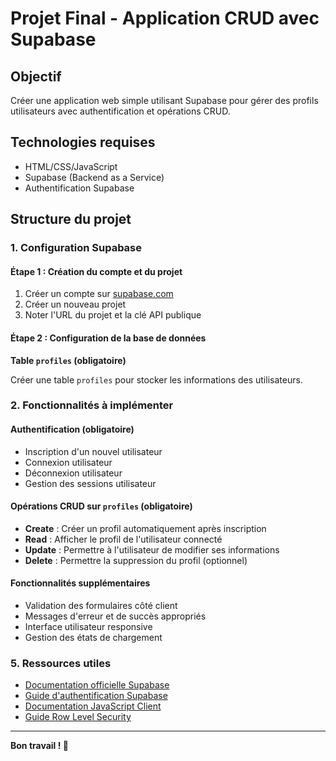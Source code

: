 # Projet Final - Application CRUD avec Supabase

## Objectif
Créer une application web simple utilisant Supabase pour gérer des profils utilisateurs avec authentification et opérations CRUD.

## Technologies requises
- HTML/CSS/JavaScript
- Supabase (Backend as a Service)
- Authentification Supabase

## Structure du projet

### 1. Configuration Supabase

#### Étape 1 : Création du compte et du projet
1. Créer un compte sur [supabase.com](https://supabase.com)
2. Créer un nouveau projet
3. Noter l'URL du projet et la clé API publique

#### Étape 2 : Configuration de la base de données

**Table `profiles` (obligatoire)**

Créer une table `profiles` pour stocker les informations des utilisateurs.

### 2. Fonctionnalités à implémenter

#### Authentification (obligatoire)
- Inscription d'un nouvel utilisateur
- Connexion utilisateur
- Déconnexion utilisateur
- Gestion des sessions utilisateur

#### Opérations CRUD sur `profiles` (obligatoire)
- **Create** : Créer un profil automatiquement après inscription
- **Read** : Afficher le profil de l'utilisateur connecté
- **Update** : Permettre à l'utilisateur de modifier ses informations
- **Delete** : Permettre la suppression du profil (optionnel)

#### Fonctionnalités supplémentaires
- Validation des formulaires côté client
- Messages d'erreur et de succès appropriés
- Interface utilisateur responsive
- Gestion des états de chargement


### 5. Ressources utiles

- [Documentation officielle Supabase](https://supabase.com/docs)
- [Guide d'authentification Supabase](https://supabase.com/docs/guides/auth)
- [Documentation JavaScript Client](https://supabase.com/docs/reference/javascript)
- [Guide Row Level Security](https://supabase.com/docs/guides/auth/row-level-security)


---

**Bon travail ! 🚀**